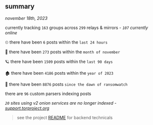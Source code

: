 
## summary
_november 18th, 2023_

currently tracking `163` groups across `299` relays & mirrors - _`107` currently online_

⏲ there have been `6` posts within the `last 24 hours`

🦈 there have been `273` posts within the `month of november`

🪐 there have been `1509` posts within the `last 90 days`

🏚 there have been `4186` posts within the `year of 2023`

🦕 there have been `8876` posts `since the dawn of ransomwatch`

there are `96` custom parsers indexing posts

_`20` sites using v2 onion services are no longer indexed - [support.torproject.org](https://support.torproject.org/onionservices/v2-deprecation/)_

> see the project [README](https://github.com/joshhighet/ransomwatch#ransomwatch--) for backend technicals
